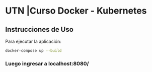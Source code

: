 # UTN |Curso Docker - Kubernetes

## Instrucciones de Uso

Para ejecutar la aplicación:

```bash
docker-compose up --build
```
### Luego ingresar a localhost:8080/


